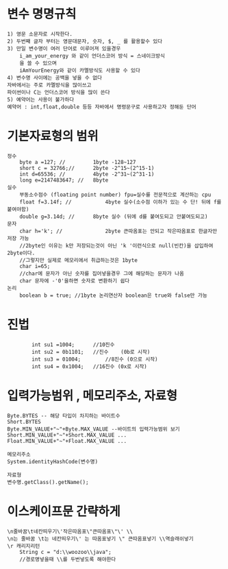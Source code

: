 # 변수 명명규칙
    1) 영문 소문자로 시작한다.
    2) 두번째 글자 부터는 영문대문자, 숫자, $, _ 를 활용할수 있다
    3) 만일 변수명이 여러 단어로 이루어져 있을경우
        i_am_your_energy 와 같이 언더스코어 방식 = 스네이크방식
        을 쓸 수 있으며
        iAmYourEnergy와 같이 카멜방식도 사용할 수 있다
    4) 변수명 사이에는 공백을 넣을 수 없다
    자바에서는 주로 카멜방식을 많이쓰고
    파이썬이나 C는 언더스코어 방식을 많이 쓴다
    5) 예약어는 사용이 불가하다
    예약어 : int,float,double 등등 자바에서 명령문구로 사용하고자 정해둔 단어

# 기본자료형의 범위

    정수
		byte a =127; //			1byte -128~127
		short c = 32766;//		2byte -2^15~(2^15-1)
		int d=65536; //			4byte -2^31~(2^31-1)
		long e=2147483647; //	8byte
    실수
        부동소수점수 (floating point number) fpu=실수를 전문적으로 계산하는 cpu
		float f=3.14f; //			4byte 실수(소수점 이하가 있는 수 단! 뒤에 f를 붙여야함)
		double g=3.14d; //		8byte 실수 (뒤에 d를 붙여도되고 안붙여도되고)
    문자
		char h='k'; //				2byte 큰따옴표는 안되고 작은따옴표로 한글자만 저장 가능
		//2byte인 이유는 k만 저장되는것이 아닌 'k '이런식으로 null(빈칸)을 삽입하여 2byte이다.
		//그렇지만 실제로 메모리에서 취급하는것은 1byte
		char i=65;
		//char에 문자가 아닌 숫자를 집어넣을경우 그에 해당하는 문자가 나옴
        char 문자에 -'0'을하면 숫자로 변환하기 쉽다
    논리
    	boolean b = true; //1byte 논리연산자 boolean은 true와 false만 가능

# 진법 
			int su1 =1004; 		//10진수
			int su2 = 0b1101; 	//진수	(0b로 시작)
			int su3 = 01004; 		//8진수 (0으로 시작)
			int su4 = 0x1004;	//16진수 (0x로 시작)

# 입력가능범위 , 메모리주소, 자료형
    Byte.BYTES -- 해당 타입이 차지하는 바이트수
    Short.BYTES
    Byte.MIN_VALUE+"~"+Byte.MAX_VALUE --바이트의 입력가능범위 보기
    Short.MIN_VALUE+"~"+Short.MAX_VALUE ...
    Float.MIN_VALUE+"~"+Float.MAX_VALUE ...

    메모리주소
    System.identityHashCode(변수명)

    자료형
    변수명.getClass().getName();

# 이스케이프문 간략하게
    \n줄바꿈\t네칸띄우기\'작은따옴표\"큰따옴표\"\' \\
    \n는 줄바꿈 \t는 네칸띄우기\' 는 따옴표넣기 \" 큰따옴표넣기 \\역슬래쉬넣기
    \r 캐리지리턴
		String c = "d:\\woozoo\\java";
		//경로명넣을때 \\를 두번넣도록 해야한다